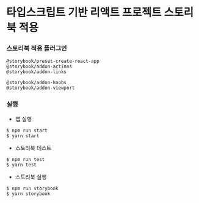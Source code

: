 # 타입스크립트 기반 리액트 프로젝트 스토리북 적용

### 스토리북 적용 플러그인

```
@storybook/preset-create-react-app
@storybook/addon-actions
@storybook/addon-links

@storybook/addon-knobs
@storybook/addon-viewport
```

### 실행

* 앱 실행

```
$ npm run start
$ yarn start
```

* 스토리북 테스트

```
$ npm run test
$ yarn test
```

* 스토리북 실행

```
$ npm run storybook
$ yarn storybook
```